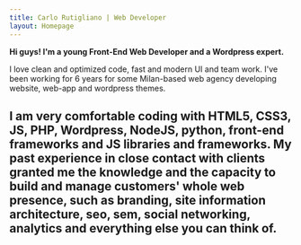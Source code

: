 ```yaml
---
title: Carlo Rutigliano | Web Developer
layout: Homepage
---
```

**Hi guys! I'm a young Front-End Web Developer and a Wordpress expert.**

I love clean and optimized code, fast and modern UI and team work.
I've been working for 6 years for some Milan-based web agency developing website, web-app and wordpress themes.

I am very comfortable coding with HTML5, CSS3, JS, PHP, Wordpress, NodeJS, python, front-end frameworks and JS libraries and frameworks.
My past experience in close contact with clients granted me the knowledge and the capacity to build and manage customers' whole web presence, such as branding, site information architecture, seo, sem, social networking, analytics and **everything else you can think of.**
---
